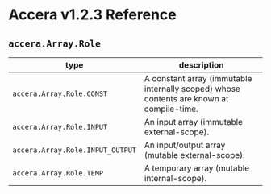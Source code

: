[//]: # (Project: Accera)
[//]: # (Version: v1.2.3)

# Accera v1.2.3 Reference
## `accera.Array.Role`

type | description
--- | ---
`accera.Array.Role.CONST` | A constant array (immutable internally scoped) whose contents are known at compile-time.
`accera.Array.Role.INPUT` | An input array (immutable external-scope).
`accera.Array.Role.INPUT_OUTPUT` | An input/output array (mutable external-scope).
`accera.Array.Role.TEMP` | A temporary array (mutable internal-scope).

<div style="page-break-after: always;"></div>


